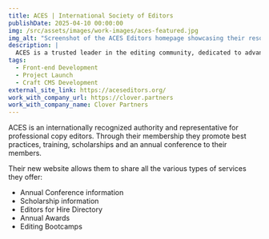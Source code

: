 ```yaml
---
title: ACES | International Society of Editors
publishDate: 2025-04-10 00:00:00
img: /src/assets/images/work-images/aces-featured.jpg
img_alt: "Screenshot of the ACES Editors homepage showcasing their resources and services for professional editors."
description: |
  ACES is a trusted leader in the editing community, dedicated to advancing the profession through education, advocacy, and collaboration. Their platform empowers editors with resources, training, and opportunities to excel in their craft.
tags:
  - Front-end Development
  - Project Launch
  - Craft CMS Development
external_site_link: https://aceseditors.org/
work_with_company_url: https://clover.partners
work_with_company_name: Clover Partners
---
```


ACES is an internationally recognized authority and representative for professional copy editors. Through their membership they promote best practices, training, scholarships and an annual conference to their members.

Their new website allows them to share all the various types of services they offer:

- Annual Conference information
- Scholarship information
- Editors for Hire Directory
- Annual Awards
- Editing Bootcamps

